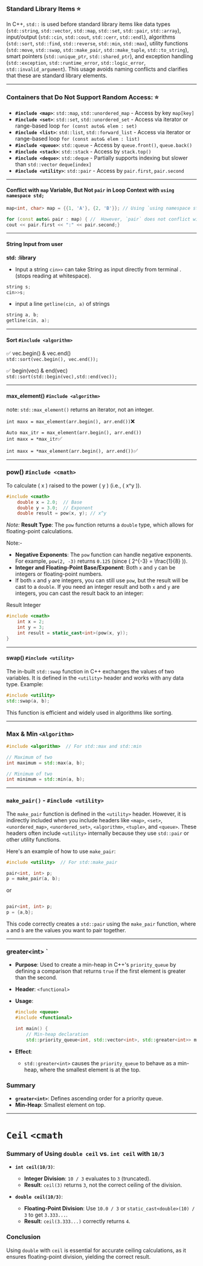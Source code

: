 
### Standard Library Items ⭐

In C++, `std::` is used before standard library items like data types (`std::string`, `std::vector`, `std::map`, `std::set`, `std::pair`, `std::array`), input/output (`std::cin`, `std::cout`, `std::cerr`, `std::endl`), algorithms (`std::sort`, `std::find`, `std::reverse`, `std::min`, `std::max`), utility functions (`std::move`, `std::swap`, `std::make_pair`, `std::make_tuple`, `std::to_string`), smart pointers (`std::unique_ptr`, `std::shared_ptr`), and exception handling (`std::exception`, `std::runtime_error`, `std::logic_error`, `std::invalid_argument`). This usage avoids naming conflicts and clarifies that these are standard library elements.

---
### Containers that Do Not Support Random Access: ⭐

- **`#include <map>`**: `std::map`, `std::unordered_map` - Access by key `map[key]`
- **`#include <set>`**: `std::set`, `std::unordered_set` - Access via iterator or range-based loop `for (const auto& elem : set)`
- **`#include <list>`**: `std::list`, `std::forward_list` - Access via iterator or range-based loop `for (const auto& elem : list)`
- **`#include <queue>`**: `std::queue` - Access by `queue.front()`, `queue.back()`
- **`#include <stack>`**: `std::stack` - Access by `stack.top()`
- **`#include <deque>`**: `std::deque` - Partially supports indexing but slower than `std::vector` `deque[index]`
- **`#include <utility>`**: `std::pair` - Access by `pair.first`, `pair.second`

---
#### Conflict with `map` Variable, But Not `pair` in Loop Context with `using namespace std;`

```cpp
map<int, char> map = {{1, 'A'}, {2, 'B'}}; // Using `using namespace std;` can cause conflicts if you name a variable `map`, as it clashes with the `std::map` type.

for (const auto& pair : map) { //  However, `pair` does not conflict with `std::pair` because `pair` is treated as a variable name in the loop context, not a type.
cout << pair.first << ":" << pair.second;}
```
---
#### String Input from user

**std: :library**    
- Input a string
`cin>>` can take String as input directly from terminal . (stops reading at whitespace).
```cpp
string s;
cin>>s;
```
- input a line `getline(cin, a)` of strings
```cpp
string a, b;
getline(cin, a);
```

---
#### Sort  `#include <algorithm>`
✅ vec.begin() & vec.end()\
`std::sort(vec.begin(), vec.end()); ` 

✅ begin(vec) & end(vec)\
`std::sort(std::begin(vec),std::end(vec));`

<hr> 

#### max_element() `#include <algorithm>`

note: `std::max_element()` returns an iterator, not an integer.

`int maxx = max_element(arr.begin(), arr.end())`❌

`Auto max_itr = max_element(arr.begin(), arr.end())`\
`int maxx = *max_itr`✅

`int maxx = *max_element(arr.begin(), arr.end())`✅

----
### pow() `#include <cmath>`

To calculate \( x \) raised to the power \( y \) (i.e., \( x^y \)).

```cpp
#include <cmath>
    double x = 2.0;  // Base
    double y = 3.0;  // Exponent
    double result = pow(x, y); // x^y
```
*Note:*  **Result Type**: The `pow` function returns a `double` type, which allows for floating-point calculations.


Note:- 
- **Negative Exponents**: The `pow` function can handle negative exponents. For example, `pow(2, -3)` returns `0.125` (since \( 2^{-3} = \frac{1}{8} \)).
- **Integer and Floating-Point Base/Exponent**: Both `x` and `y` can be integers or floating-point numbers.
-  If both `x` and `y` are integers, you can still use `pow`, but the result will be cast to a `double`. If you need an integer result and both `x` and `y` are integers, you can cast the result back to an integer: 

Result Integer
```cpp
#include <cmath>
    int x = 2;
    int y = 3;
    int result = static_cast<int>(pow(x, y));
}
```

---
#### swap() `#include <utility>`
The in-built `std::swap` function in C++ exchanges the values of two variables. It is defined in the `<utility>` header and works with any data type. Example:

```cpp
#include <utility> 
std::swap(a, b);
```

This function is efficient and widely used in algorithms like sorting.

---
### Max & Min `<Algorithm>`

```cpp
#include <algorithm>  // For std::max and std::min

// Maximum of two
int maximum = std::max(a, b);

// Minimum of two
int minimum = std::min(a, b);

```

---
### `make_pair()` - `#include <utility>`

The `make_pair` function is defined in the `<utility>` header. However, it is indirectly included when you include headers like `<map>`, `<set>`, `<unordered_map>`, `<unordered_set>`, `<algorithm>`, `<tuple>`, and `<queue>`. These headers often include `<utility>` internally because they use `std::pair` or other utility functions.

Here's an example of how to use `make_pair`:

```cpp
#include <utility>  // For std::make_pair

pair<int, int> p;
p = make_pair(a, b); 
```
or
```cpp

pair<int, int> p;
p = {a,b};
```

This code correctly creates a `std::pair` using the `make_pair` function, where `a` and `b` are the values you want to pair together.

---
### greater\<int> ` <functional>

- **Purpose**: Used to create a min-heap in C++'s `priority_queue` by defining a comparison that returns `true` if the first element is greater than the second.

- **Header**: `<functional>`

- **Usage**: 
  ```cpp
  #include <queue>
  #include <functional>

  int main() {
      // Min-heap declaration
      std::priority_queue<int, std::vector<int>, std::greater<int>> minHeap;

  ```

- **Effect**: 
  - `std::greater<int>` causes the `priority_queue` to behave as a min-heap, where the smallest element is at the top.

### Summary
- **`greater<int>`**: Defines ascending order for a priority queue.
- **Min-Heap**: Smallest element on top.

---
# `Ceil` `<cmath`
### Summary of Using `double ceil` vs. `int ceil` with `10/3`

- **`int ceil(10/3)`**:
  - **Integer Division**: `10 / 3` evaluates to `3` (truncated).
  - **Result**: `ceil(3)` returns `3`, not the correct ceiling of the division.

- **`double ceil(10/3)`**:
  - **Floating-Point Division**: Use `10.0 / 3` or `static_cast<double>(10) / 3` to get `3.333...`.
  - **Result**: `ceil(3.333...)` correctly returns `4`.

### Conclusion
Using `double` with `ceil` is essential for accurate ceiling calculations, as it ensures floating-point division, yielding the correct result.